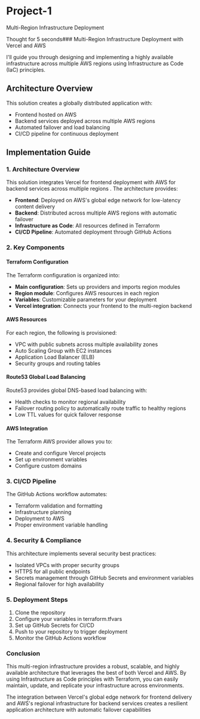 # Project-1
Multi-Region Infrastructure Deployment

Thought for 5 seconds### Multi-Region Infrastructure Deployment with Vercel and AWS

I'll guide you through designing and implementing a highly available infrastructure across multiple AWS regions using Infrastructure as Code (IaC) principles.

## Architecture Overview

This solution creates a globally distributed application with:

- Frontend hosted on AWS
- Backend services deployed across multiple AWS regions
- Automated failover and load balancing
- CI/CD pipeline for continuous deployment

## Implementation Guide

### 1. Architecture Overview

This solution integrates Vercel for frontend deployment with AWS for backend services across multiple regions . The architecture provides:

- **Frontend**: Deployed on AWS's global edge network for low-latency content delivery
- **Backend**: Distributed across multiple AWS regions with automatic failover
- **Infrastructure as Code**: All resources defined in Terraform
- **CI/CD Pipeline**: Automated deployment through GitHub Actions


### 2. Key Components

#### Terraform Configuration

The Terraform configuration is organized into:

- **Main configuration**: Sets up providers and imports region modules
- **Region module**: Configures AWS resources in each region
- **Variables**: Customizable parameters for your deployment
- **Vercel integration**: Connects your frontend to the multi-region backend 


#### AWS Resources

For each region, the following is provisioned:

- VPC with public subnets across multiple availability zones
- Auto Scaling Group with EC2 instances
- Application Load Balancer (ELB)
- Security groups and routing tables


#### Route53 Global Load Balancing

Route53 provides global DNS-based load balancing with:

- Health checks to monitor regional availability
- Failover routing policy to automatically route traffic to healthy regions
- Low TTL values for quick failover response


#### AWS Integration

The Terraform AWS provider allows you to:

- Create and configure Vercel projects
- Set up environment variables
- Configure custom domains 


### 3. CI/CD Pipeline

The GitHub Actions workflow automates:

- Terraform validation and formatting
- Infrastructure planning
- Deployment to AWS
- Proper environment variable handling


### 4. Security & Compliance

This architecture implements several security best practices:

- Isolated VPCs with proper security groups
- HTTPS for all public endpoints
- Secrets management through GitHub Secrets and environment variables
- Regional failover for high availability 


### 5. Deployment Steps

1. Clone the repository
2. Configure your variables in terraform.tfvars
3. Set up GitHub Secrets for CI/CD
4. Push to your repository to trigger deployment
5. Monitor the GitHub Actions workflow


### Conclusion

This multi-region infrastructure provides a robust, scalable, and highly available architecture that leverages the best of both Vercel and AWS. By using Infrastructure as Code principles with Terraform, you can easily maintain, update, and replicate your infrastructure across environments.

The integration between Vercel's global edge network for frontend delivery and AWS's regional infrastructure for backend services creates a resilient application architecture with automatic failover capabilities
